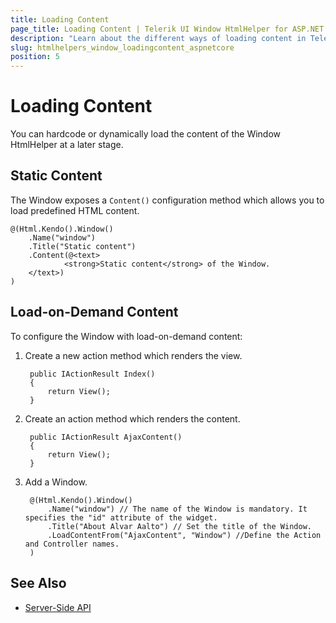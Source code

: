 ```yaml
---
title: Loading Content
page_title: Loading Content | Telerik UI Window HtmlHelper for ASP.NET Core
description: "Learn about the different ways of loading content in Telerik UI Window HtmlHelper for ASP.NET Core (MVC 6 or ASP.NET Core MVC)."
slug: htmlhelpers_window_loadingcontent_aspnetcore
position: 5
---
```


# Loading Content

You can hardcode or dynamically load the content of the Window HtmlHelper at a later stage.

## Static Content

The Window exposes a `Content()` configuration method which allows you to load predefined HTML content.

    @(Html.Kendo().Window()
        .Name("window")
        .Title("Static content")
        .Content(@<text>
                <strong>Static content</strong> of the Window.
        </text>)
    )

## Load-on-Demand Content

To configure the Window with load-on-demand content:

1. Create a new action method which renders the view.

        public IActionResult Index()
        {
            return View();
        }

1. Create an action method which renders the content.

        public IActionResult AjaxContent()
        {
            return View();
        }

1. Add a Window.

        @(Html.Kendo().Window()
            .Name("window") // The name of the Window is mandatory. It specifies the "id" attribute of the widget.
            .Title("About Alvar Aalto") // Set the title of the Window.
            .LoadContentFrom("AjaxContent", "Window") //Define the Action and Controller names.
        )

## See Also

* [Server-Side API](/api/window)
